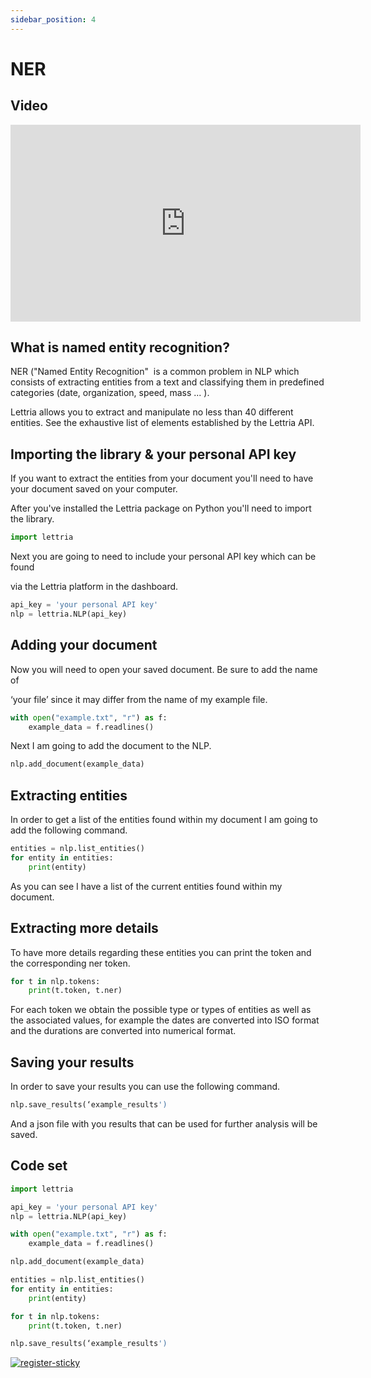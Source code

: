 ```yaml
---
sidebar_position: 4
---
```


# NER

## Video

<iframe width="560" height="315" src="https://www.youtube.com/embed/paDpt6BM2L8" title="YouTube video player" frameborder="0" allow="accelerometer; autoplay; clipboard-write; encrypted-media; gyroscope; picture-in-picture" allowfullscreen></iframe>

## What is named entity recognition?

NER ("Named Entity Recognition"  is a common problem in NLP which consists of extracting entities from a text and classifying them in predefined categories (date, organization, speed, mass ... ).

Lettria allows you to extract and manipulate no less than 40 different entities. See the exhaustive list of elements established by the Lettria API.

## Importing the library & your personal API key

If you want to extract the entities from your document you'll need to have your document saved on your computer.

After you've installed the Lettria package on Python you'll need to import the library.

```python
import lettria
```

Next you are going to need to include your personal API key which can be found

via the Lettria platform in the dashboard.

```python
api_key = 'your personal API key'
nlp = lettria.NLP(api_key)
```

## Adding your document

Now you will need to open your saved document. Be sure to add the name of

‘your file’ since it may differ from the name of my example file.

```python
with open("example.txt", "r") as f:
	example_data = f.readlines()
```

Next I am going to add the document to the NLP.

```python
nlp.add_document(example_data)
```

## Extracting entities

In order to get a list of the entities found within my document I am going to add the following command.

```python
entities = nlp.list_entities()
for entity in entities:
	print(entity)
```

As you can see I have a list of the current entities found within my document.

## Extracting more details

To have more details regarding these entities you can print the token and the corresponding ner token.

```python
for t in nlp.tokens:
	print(t.token, t.ner)
```

For each token we obtain the possible type or types of entities as well as the associated values, for example the dates are converted into ISO format and the durations are converted into numerical format.

## Saving your results

In order to save your results you can use the following command.

```python
nlp.save_results(‘example_results')
```

And a json file with you results that can be used for further analysis will be saved.

## Code set

```python
import lettria

api_key = 'your personal API key'
nlp = lettria.NLP(api_key)

with open("example.txt", "r") as f:
	example_data = f.readlines()

nlp.add_document(example_data)

entities = nlp.list_entities()
for entity in entities:
	print(entity)

for t in nlp.tokens:
	print(t.token, t.ner)

nlp.save_results(‘example_results')
```

[![register-sticky](/img/register-sticky.png)](https://app.lettria.com/signup)